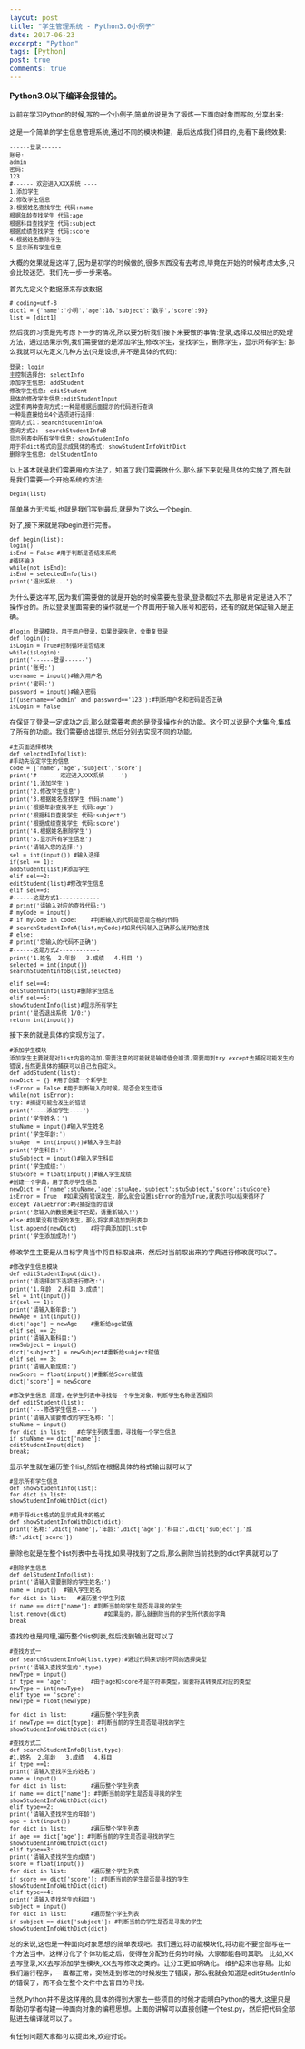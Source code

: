 ```yaml
---
layout: post
title: "学生管理系统 - Python3.0小例子"
date: 2017-06-23
excerpt: "Python"
tags: [Python]
post: true
comments: true
---
```

**Python3.0以下编译会报错的。**

<small>以前在学习Python的时候,写的一个小例子,简单的说是为了锻炼一下面向对象而写的,分享出来:

这是一个简单的学生信息管理系统,通过不同的模块构建，最后达成我们得目的,先看下最终效果:
```
------登录------
账号:
admin
密码:
123
#------ 欢迎进入XXX系统 ----
1.添加学生
2.修改学生信息
3.根据姓名查找学生 代码:name
根据年龄查找学生 代码:age
根据科目查找学生 代码:subject
根据成绩查找学生 代码:score
4.根据姓名删除学生
5.显示所有学生信息
```


大概的效果就是这样了,因为是初学的时候做的,很多东西没有去考虑,毕竟在开始的时候考虑太多,只会比较迷茫。我们先一步一步来咯。

首先先定义个数据源来存放数据
```
# coding=utf-8
dict1 = {'name':'小明','age':18,'subject':'数学','score':99}
list = [dict1]
```

然后我的习惯是先考虑下一步的情况,所以要分析我们接下来要做的事情:登录,选择以及相应的处理方法，通过结果示例,我们需要做的是添加学生,修改学生，查找学生，删除学生，显示所有学生:
那么我就可以先定义几种方法(只是设想,并不是具体的代码):
```
登录: login
主控制选择台: selectInfo
添加学生信息: addStudent
修改学生信息: editStudent
具体的修改学生信息:editStudentInput
这里有两种查询方式:一种是根据后面提示的代码进行查询
一种是直接给出4个选项进行选择:
查询方式1：searchStudentInfoA
查询方式2:  searchStudentInfoB
显示列表中所有学生信息: showStudentInfo
用于将dict格式的显示成具体的格式: showStudentInfoWithDict
删除学生信息: delStudentInfo
```
以上基本就是我们需要用的方法了，知道了我们需要做什么,那么接下来就是具体的实施了,首先就是我们需要一个开始系统的方法:
```	
begin(list)
```
简单暴力无污垢,也就是我们写到最后,就是为了这么一个begin.

好了,接下来就是将begin进行完善。
```
def begin(list):
login()
isEnd = False #用于判断是否结束系统
#循环输入
while(not isEnd):
isEnd = selectedInfo(list)
print('退出系统...')
```
为什么要这样写,因为我们需要做的就是开始的时候需要先登录,登录都过不去,那是肯定是进入不了操作台的。所以登录里面需要的操作就是一个界面用于输入账号和密码，还有的就是保证输入是正确。
```
#login 登录模块，用于用户登录，如果登录失败，会重复登录
def login():
isLogin = True#控制循环是否结束
while(isLogin):
print('------登录------')
print('账号:')
username = input()#输入用户名
print('密码:')
password = input()#输入密码
if(username=='admin' and password=='123'):#判断用户名和密码是否正确
isLogin = False
```
在保证了登录一定成功之后,那么就需要考虑的是登录操作台的功能。这个可以说是个大集合,集成了所有的功能。我们需要给出提示,然后分别去实现不同的功能。

```
#主页面选择模块
def selectedInfo(list):
#手动先设定学生的信息
code = ['name','age','subject','score']
print('#------ 欢迎进入XXX系统 ----')
print('1.添加学生')    
print('2.修改学生信息')
print('3.根据姓名查找学生 代码:name')
print('根据年龄查找学生 代码:age')
print('根据科目查找学生 代码:subject')
print('根据成绩查找学生 代码:score')
print('4.根据姓名删除学生')
print('5.显示所有学生信息')
print('请输入您的选择:')
sel = int(input()) #输入选择
if(sel == 1):
addStudent(list)#添加学生
elif sel==2:
editStudent(list)#修改学生信息
elif sel==3:
#------这是方式1------------
# print('请输入对应的查找代码:')
# myCode = input()
# if myCode in code:	#判断输入的代码是否是合格的代码
# searchStudentInfoA(list,myCode)#如果代码输入正确那么就开始查找
# else:
# print('您输入的代码不正确')
#------这是方式2------------	
print('1.姓名  2.年龄   3.成绩   4.科目 ')
selected = int(input())
searchStudentInfoB(list,selected)

elif sel==4:
delStudentInfo(list)#删除学生信息
elif sel==5:
showStudentInfo(list)#显示所有学生
print('是否退出系统 1/0:') 
return int(input())
```

接下来的就是具体的实现方法了。
```
#添加学生模块
添加学生主要就是对list内容的追加,需要注意的可能就是输错值会崩溃,需要用到try except去捕捉可能发生的错误,当然更具体的捕获可以自己去自定义。
def addStudent(list):
newDict = {} #用于创建一个新学生
isError = False #用于判断输入的时候，是否会发生错误
while(not isError):
try: #捕捉可能会发生的错误
print('----添加学生----')
print('学生姓名：')
stuName = input()#输入学生姓名
print('学生年龄:')
stuAge  = int(input())#输入学生年龄
print('学生科目:')
stuSubject = input()#输入学生科目
print('学生成绩:')
stuScore = float(input())#输入学生成绩
#创建一个字典，用于表示学生信息
newDict = {'name':stuName,'age':stuAge,'subject':stuSubject,'score':stuScore}
isError = True	#如果没有错误发生，那么就会设置isError的值为True,就表示可以结束循环了
except ValueError:#只捕捉值的错误
print('您输入的数据类型不匹配，请重新输入!')
else:#如果没有错误的发生，那么将字典追加到列表中
list.append(newDict)	#将字典添加到list中
print('学生添加成功!')
```

修改学生主要是从目标字典当中将目标取出来，然后对当前取出来的字典进行修改就可以了。
```
#修改学生信息模块
def editStudentInput(dict):
print('请选择如下选项进行修改:')
print('1.年龄  2.科目 3.成绩')
sel = int(input())
if(sel == 1):
print('请输入新年龄:')
newAge = int(input())
dict['age'] = newAge	#重新给age赋值
elif sel == 2:
print('请输入新科目:')
newSubject = input()
dict['subject'] = newSubject#重新给subject赋值
elif sel == 3:
print('请输入新成绩:')
newScore = float(input())#重新给Score赋值
dict['score'] = newScore
```

```	
#修改学生信息 原理，在学生列表中寻找每一个学生对象，判断学生名称是否相同	
def editStudent(list):
print('---修改学生信息----')
print('请输入需要修改的学生名称: ')
stuName = input()
for dict in list:	#在学生列表里面，寻找每一个学生信息
if stuName == dict['name']:
editStudentInput(dict)
break;

```
显示学生就在遍历整个list,然后在根据具体的格式输出就可以了
```			
#显示所有学生信息
def showStudentInfo(list):
for dict in list:
showStudentInfoWithDict(dict)

```

```
#用于将dict格式的显示成具体的格式
def showStudentInfoWithDict(dict):
print('名称:',dict['name'],'年龄:',dict['age'],'科目:',dict['subject'],'成绩:',dict['score'])
```

删除也就是在整个list列表中去寻找,如果寻找到了之后,那么删除当前找到的dict字典就可以了
```	
#删除学生信息
def delStudentInfo(list):
print('请输入需要删除的学生姓名:')
name = input()	#输入学生姓名
for dict in list:	#遍历整个学生列表
if name == dict['name']: #判断当前的学生是否是寻找的学生
list.remove(dict)			#如果是的，那么就删除当前的学生所代表的字典
break
```

查找的也是同理,遍历整个list列表,然后找到输出就可以了
```			
#查找方式一
def searchStudentInfoA(list,type):#通过代码来识别不同的选择类型
print('请输入查找学生的',type)
newType = input()
if type == 'age':		#由于age和score不是字符串类型，需要将其转换成对应的类型
newType = int(newType)
elif type == 'score':
newType = float(newType)

for dict in list:		#遍历整个学生列表
if newType == dict[type]: #判断当前的学生是否是寻找的学生
showStudentInfoWithDict(dict)
```

```				
#查找方式二				
def searchStudentInfoB(list,type):
#1.姓名  2.年龄   3.成绩   4.科目
if type ==1:
print('请输入查找学生的姓名')
name = input()
for dict in list:		#遍历整个学生列表
if name == dict['name']: #判断当前的学生是否是寻找的学生
showStudentInfoWithDict(dict)
elif type==2:
print('请输入查找学生的年龄')
age = int(input())
for dict in list:		#遍历整个学生列表
if age == dict['age']: #判断当前的学生是否是寻找的学生
showStudentInfoWithDict(dict)
elif type==3:
print('请输入查找学生的成绩')
score = float(input())
for dict in list:		#遍历整个学生列表
if score == dict['score']: #判断当前的学生是否是寻找的学生
showStudentInfoWithDict(dict)
elif type==4:
print('请输入查找学生的科目')
subject = input()
for dict in list:		#遍历整个学生列表
if subject == dict['subject']: #判断当前的学生是否是寻找的学生
showStudentInfoWithDict(dict)
```

总的来说,这也是一种面向对象思想的简单表现吧。我们通过将功能模块化,将功能不要全部写在一个方法当中。这样分化了个体功能之后，使得在分配的任务的时候，大家都能各司其职。
比如,XX去写登录,XX去写添加学生模块,XX去写修改之类的。让分工更加明确化。
维护起来也容易。比如我们运行程序，一直都正常，突然走到修改的时候发生了错误，那么我就会知道是editStudentInfo的错误了，而不会在整个文件中去盲目的寻找。

当然,Python并不是这样用的,具体的得到大家去一些项目的时候才能明白Python的强大,这里只是帮助初学者构建一种面向对象的编程思想。上面的讲解可以直接创建一个test.py，然后把代码全部贴进去编译就可以了。

有任何问题大家都可以提出来,欢迎讨论。 
</small>




